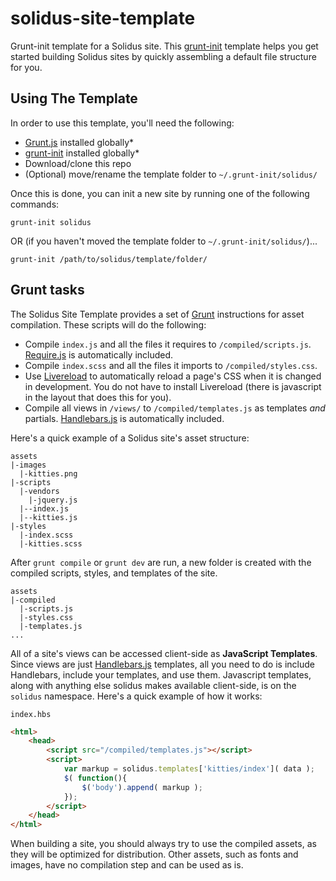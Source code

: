 solidus-site-template
=====================

Grunt-init template for a Solidus site. This [grunt-init](https://github.com/gruntjs/grunt-init) template helps you get started building Solidus sites by quickly assembling a default file structure for you.

## Using The Template

In order to use this template, you'll need the following:

- [Grunt.js](http://gruntjs.com) installed globally*
- [grunt-init](https://github.com/gruntjs/grunt-init) installed globally*
- Download/clone this repo
- (Optional) move/rename the template folder to `~/.grunt-init/solidus/`

Once this is done, you can init a new site by running one of the following commands:

```
grunt-init solidus
```

OR (if you haven't moved the template folder to `~/.grunt-init/solidus/`)...

```
grunt-init /path/to/solidus/template/folder/
```

## Grunt tasks

The Solidus Site Template provides a set of [Grunt](http://gruntjs.com) instructions for asset compilation. These scripts will do the following:

- Compile `index.js` and all the files it requires to `/compiled/scripts.js`. [Require.js](http://requirejs.org/) is automatically included.
- Compile `index.scss` and all the files it imports to `/compiled/styles.css`.
- Use [Livereload](http://livereload.com/) to automatically reload a page's CSS when it is changed in development. You do not have to install Livereload (there is javascript in the layout that does this for you).
- Compile all views in `/views/` to `/compiled/templates.js` as templates *and* partials. [Handlebars.js](http://handlebarsjs.com/) is automatically included.

Here's a quick example of a Solidus site's asset structure:

```
assets
|-images
  |-kitties.png
|-scripts
  |-vendors
    |-jquery.js
  |--index.js
  |--kitties.js
|-styles
  |-index.scss
  |-kitties.scss
```

After `grunt compile` or `grunt dev` are run, a new folder is created with the compiled scripts, styles, and templates of the site.

```
assets
|-compiled
  |-scripts.js
  |-styles.css
  |-templates.js
...
```

All of a site's views can be accessed client-side as **JavaScript Templates**. Since views are just [Handlebars.js](http://handlebarsjs.com/) templates, all you need to do is include Handlebars, include your templates, and use them. Javascript templates, along with anything else solidus makes available client-side, is on the `solidus` namespace. Here's a quick example of how it works:

`index.hbs`
```html
<html>
	<head>
		<script src="/compiled/templates.js"></script>
		<script>
			var markup = solidus.templates['kitties/index']( data );
			$( function(){
				$('body').append( markup );
			});
		</script>
	</head>
</html>
```

When building a site, you should always try to use the compiled assets, as they will be optimized for distribution. Other assets, such as fonts and images, have no compilation step and can be used as is.